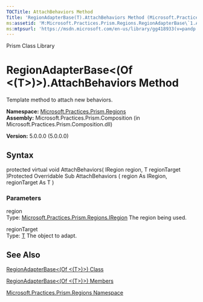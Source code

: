 ```yaml
---
TOCTitle: AttachBehaviors Method
Title: 'RegionAdapterBase(T).AttachBehaviors Method (Microsoft.Practices.Prism.Regions)'
ms:assetid: 'M:Microsoft.Practices.Prism.Regions.RegionAdapterBase\`1.AttachBehaviors(Microsoft.Practices.Prism.Regions.IRegion,\`0)'
ms:mtpsurl: 'https://msdn.microsoft.com/en-us/library/gg418933(v=pandp.50)'
---
```


Prism Class Library

RegionAdapterBase&lt;(Of &lt;(T&gt;)&gt;).AttachBehaviors Method
====================================================================

Template method to attach new behaviors.

**Namespace:** [Microsoft.Practices.Prism.Regions](https://msdn.microsoft.com/library/microsoft.practices.prism.regions)
**Assembly:** Microsoft.Practices.Prism.Composition (in Microsoft.Practices.Prism.Composition.dll)

**Version:** 5.0.0.0 (5.0.0.0)

## Syntax


protected virtual void AttachBehaviors( IRegion region, T regionTarget )Protected Overridable Sub AttachBehaviors ( region As IRegion, regionTarget As T )

### Parameters

region  
Type: [Microsoft.Practices.Prism.Regions.IRegion](https://msdn.microsoft.com/library/microsoft.practices.prism.regions.iregion)
The region being used.

regionTarget  
Type: [T](https://msdn.microsoft.com/library/microsoft.practices.prism.regions.regionadapterbase%601)
The object to adapt.

See Also
--------


[RegionAdapterBase&lt;(Of &lt;(T&gt;)&gt;) Class](https://msdn.microsoft.com/library/microsoft.practices.prism.regions.regionadapterbase%601)

[RegionAdapterBase&lt;(Of &lt;(T&gt;)&gt;) Members](https://msdn.microsoft.com/allmembers.t:microsoft.practices.prism.regions.regionadapterbase%601)

[Microsoft.Practices.Prism.Regions Namespace](https://msdn.microsoft.com/library/microsoft.practices.prism.regions)
